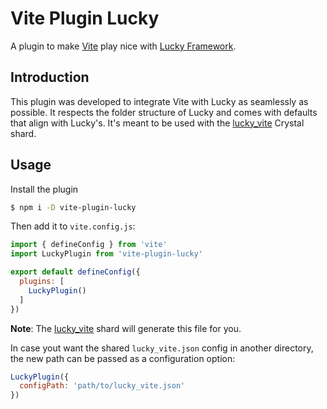 # Vite Plugin Lucky

A plugin to make [Vite](https://github.com/vitejs/vite) play nice with [Lucky Framework](https://github.com/luckyframework/lucky).

## Introduction

This plugin was developed to integrate Vite with Lucky as seamlessly as possible. It respects the folder structure of Lucky and comes with defaults that align with Lucky's. It's meant to be used with the [lucky_vite](https://github.com/wout/lucky_vite) Crystal shard.

## Usage

Install the plugin

```bash
$ npm i -D vite-plugin-lucky
```

Then add it to `vite.config.js`:

```js
import { defineConfig } from 'vite'
import LuckyPlugin from 'vite-plugin-lucky'

export default defineConfig({
  plugins: [
    LuckyPlugin()
  ]
})
```

**Note**: The [lucky_vite](https://github.com/wout/lucky_vite) shard will generate this file for you.

In case yout want the shared `lucky_vite.json` config in another directory, the new path can be passed as a configuration option:

```js
LuckyPlugin({
  configPath: 'path/to/lucky_vite.json'
})
```
